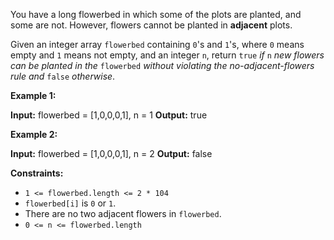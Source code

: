 You have a long flowerbed in which some of the plots are planted, and some are not. However, flowers cannot be planted in **adjacent** plots.

Given an integer array `flowerbed` containing `0`'s and `1`'s, where `0` means empty and `1` means not empty, and an integer `n`, return `true` _if_ `n` _new flowers can be planted in the_ `flowerbed` _without violating the no-adjacent-flowers rule and_ `false` _otherwise_.

**Example 1:**

**Input:** flowerbed = \[1,0,0,0,1\], n = 1
**Output:** true

**Example 2:**

**Input:** flowerbed = \[1,0,0,0,1\], n = 2
**Output:** false

**Constraints:**

*   `1 <= flowerbed.length <= 2 * 104`
*   `flowerbed[i]` is `0` or `1`.
*   There are no two adjacent flowers in `flowerbed`.
*   `0 <= n <= flowerbed.length`